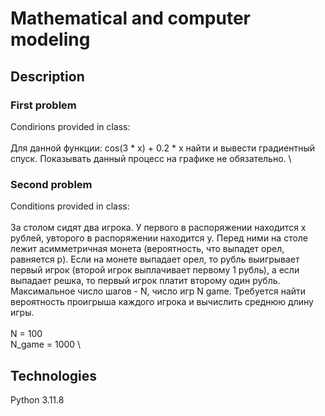 # Mathematical and computer modeling
## Description
### First problem
Condirions provided in class:\
\
Для данной функции: cos(3 * x) + 0.2 * x найти и вывести градиентный спуск. Показывать данный процесс на графике не обязательно.
\
### Second problem
Conditions provided in class:\
\
За столом сидят два игрока. У первого в распоряжении находится x рублей, увторого в распоряжении находится y. Перед ними на столе лежит асимметричная монета (вероятность, что выпадет орел, равняется p). Если на монете выпадает орел, то рубль выигрывает первый игрок (второй игрок выплачивает первому 1 рубль), а если выпадает решка, то первый игрок платит второму один рубль. Максимальное число шагов - N, число игр N game. Требуется найти вероятность проигрыша каждого игрока и вычислить среднюю длину игры.\
\
N = 100\
N_game = 1000
\
## Technologies
Python 3.11.8
